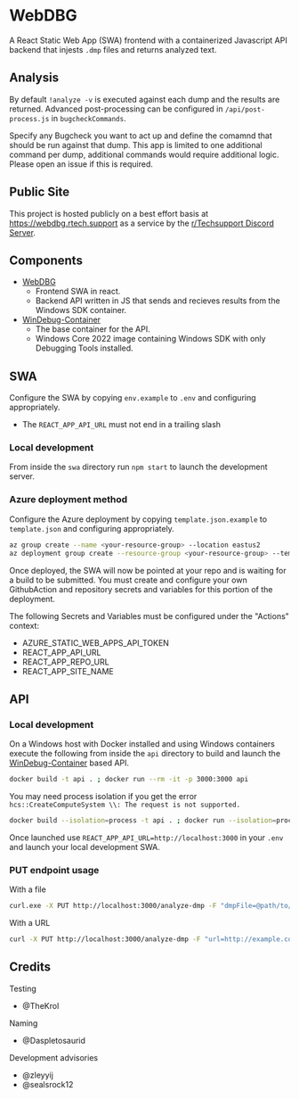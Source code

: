 # WebDBG
A React Static Web App (SWA) frontend with a containerized Javascript API backend that injests `.dmp` files and returns analyzed text.

## Analysis
By default `!analyze -v` is executed against each dump and the results are returned. Advanced post-processing can be configured in `/api/post-process.js` in `bugcheckCommands`. 

Specify any Bugcheck you want to act up and define the comamnd that should be run against that dump. This app is limited to one additional command per dump, additional commands would require additional logic. Please open an issue if this is required.

## Public Site
This project is hosted publicly on a best effort basis at https://webdbg.rtech.support as a service by the [r/Techsupport Discord Server](https://rtech.support/discord).

## Components
- [WebDBG](https://github.com/r-Techsupport/WebDBG)
    - Frontend SWA in react.
    - Backend API written in JS that sends and recieves results from the Windows SDK container.
- [WinDebug-Container](https://github.com/PipeItToDevNull/WinDebug-Container)
    - The base container for the API.
    - Windows Core 2022 image containing Windows SDK with only Debugging Tools installed.

## SWA
Configure the SWA by copying `env.example` to `.env` and configuring appropriately.
- The `REACT_APP_API_URL` must not end in a trailing slash

### Local development
From inside the `swa` directory run `npm start` to launch the development server.

### Azure deployment method
Configure the Azure deployment by copying `template.json.example` to `template.json` and configuring appropriately.

```bash
az group create --name <your-resource-group> --location eastus2
az deployment group create --resource-group <your-resource-group> --template-file template.json
```
Once deployed, the SWA will now be pointed at your repo and is waiting for a build to be submitted. You must create and configure your own GithubAction and repository secrets and variables for this portion of the deployment.

The following Secrets and Variables must be configured under the "Actions" context:
- AZURE_STATIC_WEB_APPS_API_TOKEN
- REACT_APP_API_URL
- REACT_APP_REPO_URL
- REACT_APP_SITE_NAME

## API
### Local development
On a Windows host with Docker installed and using Windows containers execute the following from inside the `api` directory to build and launch the [WinDebug-Container](https://github.com/PipeItToDevNull/WinDebug-Container) based API.

```bash
docker build -t api . ; docker run --rm -it -p 3000:3000 api
```

You may need process isolation if you get the error `hcs::CreateComputeSystem \\: The request is not supported.`

```bash
docker build --isolation=process -t api . ; docker run --isolation=process --rm -it -p 3000:3000 api
```

Once launched use `REACT_APP_API_URL=http://localhost:3000` in your `.env` and launch your local development SWA.

### PUT endpoint usage
With a file
```bash
curl.exe -X PUT http://localhost:3000/analyze-dmp -F "dmpFile=@path/to/test.dmp"
```

With a URL
```bash
curl -X PUT http://localhost:3000/analyze-dmp -F "url=http://example.com/file.dmp"
```

## Credits
Testing
- @TheKrol

Naming
- @Daspletosaurid

Development advisories
- @zleyyij
- @sealsrock12
